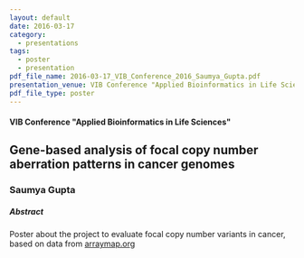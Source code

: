 ```yaml
---
layout: default
date: 2016-03-17
category:
  - presentations
tags:
  - poster
  - presentation
pdf_file_name: 2016-03-17_VIB_Conference_2016_Saumya_Gupta.pdf
presentation_venue: VIB Conference "Applied Bioinformatics in Life Sciences"
pdf_file_type: poster
---
```


#### VIB Conference "Applied Bioinformatics in Life Sciences"
## Gene-based analysis of focal copy number aberration patterns in cancer genomes
### Saumya Gupta

##### Abstract

Poster about the project to evaluate focal copy number variants in cancer, based on data from [arraymap.org](http://arraymap.org)
